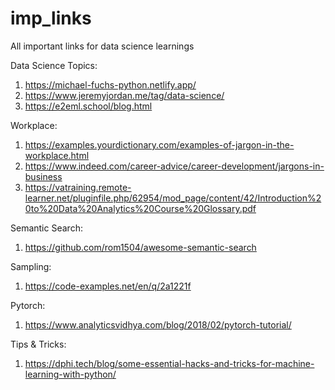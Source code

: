 # imp_links
All important links for data science learnings

Data Science Topics:
1. https://michael-fuchs-python.netlify.app/
2. https://www.jeremyjordan.me/tag/data-science/
3. https://e2eml.school/blog.html




Workplace:
1. https://examples.yourdictionary.com/examples-of-jargon-in-the-workplace.html
2. https://www.indeed.com/career-advice/career-development/jargons-in-business
3. https://vatraining.remote-learner.net/pluginfile.php/62954/mod_page/content/42/Introduction%20to%20Data%20Analytics%20Course%20Glossary.pdf





Semantic Search:
1. https://github.com/rom1504/awesome-semantic-search


Sampling:
1. https://code-examples.net/en/q/2a1221f

Pytorch:
1. https://www.analyticsvidhya.com/blog/2018/02/pytorch-tutorial/

Tips & Tricks:
1. https://dphi.tech/blog/some-essential-hacks-and-tricks-for-machine-learning-with-python/
